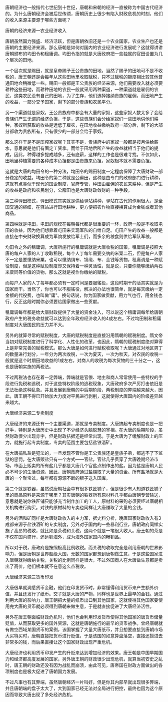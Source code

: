 唐朝经济也一般指代七世纪到十世纪，唐朝和宋朝的经济一直被称为中国古代经济的。为什么唐朝经济会被后世传颂，唐朝历史上很少有陷入财政危机的时刻，他们的收入来源主要源于哪些方面呢？

唐朝的经济来源一农业经济收入

唐朝虽然国力强盛、经济活跃，但是唐朝依旧还是一个农业国家，农业生产也还是唐朝的主要经济来源。那么唐朝是如何对国内的农业经济进行发展呢？这就得讲讲唐朝颁布的均田令和租庸调。均田令指的就是大唐政府把一些独属的官田设置为几个层次的田地。

一个层次就是赐田，就是皇帝赐予王公贵族的田地，当然了赐予的田地可不是不收税的，唐王朝还是会每年从这些田地里收取赋税，只不过赋税的额度相比较其他普通田地会稍微低一些。赐田一般都是王公贵族的经济来源，他们需要收入就必须要耕种这些田地，而耕种田地的农民一般就采用两种渠道，一种渠道就是雇佣的农民，这类农民没有自己的田地，为了生存，他们选择接纳贵族的雇佣，而田地产生的收益，一部分交予国家，剩下的部分贵族和农民平分。

另一个渠道就是家奴，王公贵族府中都会有大量的家奴，这些家奴人数太多了会给贵族们产生无谓的经济负担，于是，这些贵族们会分给家奴们一些田地供他们耕种，家奴所获取的收益是远低于雇农，在田地收益缴纳政府一部分后，剩下的大部分都收为贵族所有，只有很少的一部分会给于家奴。

那么这样干是不是压榨家奴呢？其实不是，贵族府中的家奴一般都是按月供给薪水，意思就是他们有固定工资拿。而给于田地后所产生的收益就相当于他们的提成，因此，种得越多提成越多，还有底薪，这样的工作也是很难寻找。不仅如此，田地里种植需要的各种成本负担都是由贵族来负担，家奴根本就不需要负担。

这就是大唐的均田令的一种分法，均田令的赐田制度一定程度保障了大唐财政一部分稳定的收益。均田令的第二种就是公廨田，这种是由专门的政府部门进行耕种，这就有点类似于现代的国企制度，官府专管，种田由雇佣的农民来耕种，但是产生的收益是政府和农民划分，公廨田也是大唐财政敛财的一种手段。

第三种驿田模式，驿田模式其实就是供给驿站耕种，驿站在古代的作用很大，是全国交通的枢纽，在驿站进行田地耕种，更方便把农作物直接换算成为金钱或者其他商品。

第四种就是屯田，屯田的规模在每朝每代都是很重要的一环，政府一般是不收取屯田的收益，因为他们想靠着屯田来实现军队的自给自足。屯田产生的收益一般都是直接在中央财政换算成为军饷发放给军士们，而多余的粮食则供给军队军粮。

均田令之外的租庸调，大唐所施行的租庸调就是大唐收税的国策，租庸调是按照大唐的每户人家的人丁收取租税，每个人丁每年需要交纳的米粟二石，但是每户人家不一定是要缴纳米粟，也可以缴纳绢布、锦缎、布、金钱等货物，租庸调是一种赋役制度，但是这种赋役制度却又保持着一种灵活性，就是说，只要你能够缴纳两石米粟同等价值的货物，那么这就是视作你缴纳的赋税。

而每户人家的人丁每年都必须有一定时间是要服徭役，这段时期干的活其实就是为国家而干。当然了，你也可以不服徭役，解决的办法也很简单，就是每天缴纳一定金额的代役费，也叫做"庸"。换句话说，你为国家做贡献，用力气也行，用金钱也行，反正这段时期你必须要给国家做出一些贡献。

租庸调每年都是给大唐财政提供了大量的资金注入，可以说这个租庸调每年给唐朝政府产生的税务收益就可以达到全年政府经济收入的4成左右。不过均田制和租庸制度对大唐国民的压力并不大。

另外的就算寻常的赋税制度，大唐的赋税制度是直接沿用隋朝的赋税制度。隋文帝当初对赋税制度进行了科学化、人性化的改革，也因此，隋朝的赋税制度绝对算得上是非常完善的赋税模式。那么大唐是如何进行赋税收取呢？大唐通过对地区男丁的数量进行划分，一年分为两次收税，一次为夏天，一次为秋天，对农民的收税一般就是这个时期田地收益的1成左右，对商人的收税为每次货物的三十分之一，这也是唐朝实施的两税法。

不过两税法也存在着一定弊端，弊端就是官僚、地主和商人常常使用一些特权的手段进行免税和逃税，对于这些特权阶级的逃税现象，大唐政府多次严厉打击依旧是无法杜绝这种乱象。并且发展到唐朝的中后期阶段，两税制度的弊端越来越大，因此，唐王朝不得已开始加大力度对平民进行剥削，这就使得大唐国内的阶级差异越来越大。

大唐经济来源二专卖制度

大唐经济的来源还有一个主要渠道，那就是专卖制度。大唐搞起专卖制度也是一把好手，特别是大唐历史中出现了不少经济头脑聪慧的宰相。在大唐的后期阶段，虽然财政很少出现赤字，但是财政拮据还是经常出现。于是大唐为了缓解财政上的压力，就施行起专卖制度，专卖的范围主要包括盐铁酒矿。

在大唐搞私盐是犯法的，一旦发现不管你是王公贵族还是皇族子弟，都逃不了下监狱的惩罚，在大唐贩盐只有一个方式——官盐，官盐几乎贯穿了大唐晚期经济市场，市面上贩卖的所有盐几乎都是大唐几个官盐点制作出的盐。因为盐是唐朝人民必不可少的生活资源，因此，唐朝政府通过盐赚取了大量的资金。所有盐场就是大唐的一个聚宝盆，每年都有源源不断的银子送入国库。

第二个就是铁器，虽然说唐朝社会中有很多铁匠铺子，但是很少有人知道铁匠铺子里的商品原料是来源于哪里？其实唐朝的铁器所有原材料几乎都由唐朝专营输送，意思就是说你铁匠铺只能够充当制作加工的工人，原材料的采购必须要经过唐朝相关机构进行购买。对铁的原材料的专卖也同样让大唐赚取了大量的金钱。

另外的酒和矿同样是大唐财政收入的主力军，据史料分析，晚唐国家财政收入有3成都来源于盐铁酒矿的专卖制度，另外对于国内的一些暴利行业，唐朝政府同样实施了高昂的税收，就比如是茶税和关税，这两个就是一笔很大收入。唐王朝的茶是不仅在国内盛行，还远销海外，成为海外国家国内的畅销品。

所以对于税，唐政府是按照极高比例收税。而关税的收取完全是利用唐朝的世界影响力，但是唐朝是世界超级大国，无数的国家都想到唐朝做生意，于是这些国家进入唐朝就得缴纳关税，关税的比例同样是很大，不过外国商人在大唐做生意都是卖出了高价，他们根本就不在意这么点税收。

大唐经济来源三货币印发

大唐很早就洞悉货币金融，他们在印发货币时，非常懂得利用货币来产生额外价值，并且还发行了纸币。交子就是大唐的产物，同样也是世界上最早的金钱。通过利用大唐的影响力，唐王朝把大量的纸币出口到其他国家，这就使得其他国家要使用完大唐的货币就必须得到唐朝来做生意，于是就直接促进了大唐经济活性。

另外在唐王朝面临财政危机时，他们也会利用印发货币使得其他国家的唐货币储量贬值，从而获取更多的国外资源，这就是唐朝施行的最早的货币战争。曾经唐朝就有做空西域某国货币的案例，该国掌握了大量大唐纸币，并且想要直接到唐朝市场大买特买时，唐朝直接把货币进行贬值，于是该国的如意算盘落空，直接还搭进去非常多的钱，而后果直接让这个国家财政出现严重危机。

大唐经济也利用货币印发产生的升贬来达到增加经济的效果。唐王朝是中国早期国力和经济都高度发展的国家，另外唐王朝的财政很少出现危机，就算当初安史之乱时，唐王朝的财政还没有因为战乱而崩溃，由此可见，唐帝国在财政方面做出的各项制度也是极大促进了唐朝国力发展。

不过凡事也有其弊端，虽然唐朝经济一片叫好，但是你其内部早就出现很多弊端，并且唐朝端的盘子太大了，大到国家已经无法对全局进行把控，最终也因为这个原因而导致大唐出现了多处经济危机。